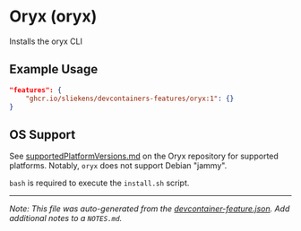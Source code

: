 
# Oryx (oryx)

Installs the oryx CLI

## Example Usage

```json
"features": {
    "ghcr.io/sliekens/devcontainers-features/oryx:1": {}
}
```





## OS Support

See [supportedPlatformVersions.md](https://github.com/microsoft/Oryx/blob/main/doc/supportedPlatformVersions.md) on the Oryx repository for supported platforms.  Notably, `oryx` does not support Debian "jammy".

`bash` is required to execute the `install.sh` script.


---

_Note: This file was auto-generated from the [devcontainer-feature.json](https://github.com/sliekens/devcontainers-features/blob/main/src/oryx/devcontainer-feature.json).  Add additional notes to a `NOTES.md`._
